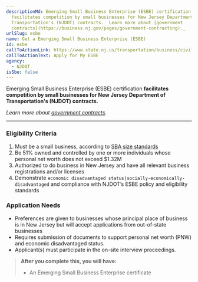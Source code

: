 ```yaml
---
descriptionMd: Emerging Small Business Enterprise (ESBE) certification
  facilitates competition by small businesses for New Jersey Department of
  Transportation's (NJDOT) contracts. _Learn more about [government
  contracts](https://business.nj.gov/pages/government-contracting)._
urlSlug: esbe
name: Get a Emerging Small Business Enterprise (ESBE)
id: esbe
callToActionLink: https://www.state.nj.us/transportation/business/civilrights/dbe.shtm#policy
callToActionText: Apply for My ESBE
agency:
  - NJDOT
isSbe: false
---
```

Emerging Small Business Enterprise (ESBE) certification **facilitates competition by small businesses for New Jersey Department of Transportation's (NJDOT) contracts.** 

*Learn more about [government contracts](https://business.nj.gov/pages/government-contracting).*

- - -

### Eligibility Criteria

1. Must be a small business, according to [SBA size standards](https://www.sba.gov/size-standards/index.html)
2. Be 51% owned and controlled by one or more individuals whose personal net worth does not exceed $1.32M
3. Authorized to do business in New Jersey and have all relevant business registrations and/or licenses
4. Demonstrate `economic disadvantaged status|socially-economically-disadvantaged` and compliance with NJDOT’s ESBE policy and eligibility standards 

### Application Needs

* Preferences are given to businesses whose principal place of business is in New Jersey but will accept applications from out-of-state businesses
* Requires submission of documents to support personal net worth (PNW) and economic disadvantaged status.
* Applicant(s) must participate in the on-site interview proceedings.

> **After you complete this, you will have:**
>
> * An Emerging Small Business Enterprise certificate